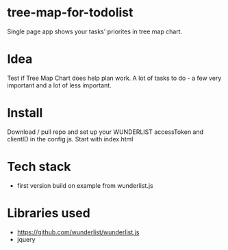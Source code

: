 # tree-map-for-todolist
Single page app shows your tasks' priorites in tree map chart.

# Idea
Test if Tree Map Chart does help plan work. A lot of tasks to do - a few very important and a lot of less important.

# Install
Download / pull repo and set up your WUNDERLIST accessToken and clientID in the config.js. 
Start with index.html

# Tech stack
- first version build on example from wunderlist.js

# Libraries used
- https://github.com/wunderlist/wunderlist.js
- jquery


